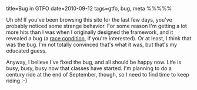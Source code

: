 title=Bug in GTFO
date=2010-09-12
tags=gtfo, bug, meta
%%%%%

Uh oh! If you've been browsing this site for the last few days, you've
probably noticed some strange behavior. For some reason I'm getting a
lot more hits than I was when I originally designed the framework, and
it revealed a bug (a [race condition][1], if you're interested). Or at
least, I think that was the bug. I'm not totally convinced that's what
it was, but that's my educated guess.

Anyway, I believe I've fixed the bug, and all should be happy now.
Life is busy, busy, busy now that classes have started. I'm planning
to do a century ride at the end of September, though, so I need to
find time to keep riding :-)

 [1]: http://en.wikipedia.org/wiki/Race_condition
